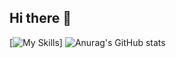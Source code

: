 ## Hi there 👋
[![My Skills](https://skillicons.dev/icons?i=cs,dotnet,visualstudio,html,css,postman,java,spring,mysql,react)]
![Anurag's GitHub stats](https://github-readme-stats.vercel.app/api?username=nhatminh4403&theme=dark&show_icons=true)
<!--
**nhatminh4403/nhatminh4403** is a ✨ _special_ ✨ repository because its `README.md` (this file) appears on your GitHub profile.

Here are some ideas to get you started:

- 🔭 I’m currently working on ...
- 🌱 I’m currently learning ...
- 👯 I’m looking to collaborate on ...
- 🤔 I’m looking for help with ...
- 💬 Ask me about ...
- 📫 How to reach me: ...
- 😄 Pronouns: ...
- ⚡ Fun fact: ...
-->
